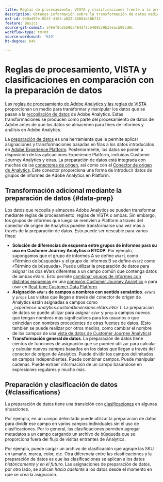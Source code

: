 ```yaml
---
title: Reglas de procesamiento, VISTA y clasificaciones frente a la preparación de datos para el conector de origen de Analytics
description: Obtenga información sobre la transformación de datos mediante reglas de procesamiento y VISTA en comparación con el uso de la preparación de datos
exl-id: 049ad97e-0b4f-4163-a022-32661e48bf13
feature: Basics
source-git-commit: a49ef8b35b9d5464df2c5409339b33eacb90cd9c
workflow-type: tm+mt
source-wordcount: '619'
ht-degree: 84%

---
```


# Reglas de procesamiento, VISTA y clasificaciones en comparación con la preparación de datos

Las [reglas de procesamiento de Adobe Analytics y las reglas de VISTA](https://experienceleague.adobe.com/docs/analytics/admin/admin-tools/processing-rules/processing-rules-configuration/processing-rule-order.html?lang=es) proporcionan un medio para transformar y manipular los datos que se pasan a la [recopilación de datos](https://experienceleague.adobe.com/docs/analytics/analyze/reports-analytics/reporting-interface/overview-data-collection.html?lang=es) de Adobe Analytics. Estas transformaciones se producen como parte del procesamiento de datos de Adobe antes de que los datos se almacenen para fines de informes y análisis en Adobe Analytics.

La [preparación de datos](https://experienceleague.adobe.com/docs/experience-platform/data-prep/home.html?lang=es) es una herramienta que le permite aplicar asignaciones y transformaciones basadas en filas a los datos introducidos en [Adobe Experience Platform](https://experienceleague.adobe.com/docs/experience-platform.html?lang=es). Posteriormente, los datos se ponen a disposición de las aplicaciones Experience Platform, incluidas Customer Journey Analytics y otras. La preparación de datos está integrada con muchas de las [conectores de origen](https://experienceleague.adobe.com/docs/experience-platform/sources/home.html?lang=es), así como con el [Conector de origen de Analytics](https://experienceleague.adobe.com/docs/experience-platform/sources/ui-tutorials/create/adobe-applications/analytics.html?lang=es). Este conector proporciona una forma de introducir datos de grupos de informes de Adobe Analytics en Platform.

## Transformación adicional mediante la preparación de datos {#data-prep}

Los datos que recopila y almacena Adobe Analytics se pueden transformar mediante reglas de procesamiento, reglas de VISTA o ambas. Sin embargo, los grupos de informes que luego se reenvíen a Platform a través del conector de origen de Analytics pueden transformarse una vez más a través de la preparación de datos. Esto puede ser deseable para varios fines:

* **Solución de diferencias de esquema entre grupos de informes para su uso en Customer Journey Analytics o RTCDP**. Por ejemplo, supongamos que el grupo de informes A se define `eVar1` como «Término de búsqueda» y el grupo de informes B se define `eVar2` como «Término de búsqueda». Puede utilizar la preparación de datos para asignar las dos eVars diferentes a un campo común que contenga datos de ambas eVars. Esto permite [combinar grupos de informes con distintos esquemas](https://experienceleague.adobe.com/docs/analytics-platform/using/cja-usecases/combine-report-suites.html?lang=es) en una [conexión Customer Journey Analytics](/help/connections/overview.md) o para usar en [Real-time Customer Data Platform](https://experienceleague.adobe.com/docs/platform-learn/tutorials/application-services/rtcdp/understanding-the-real-time-customer-data-platform.html?lang=es).
* **Asignación `eVars` de campos a nombres con sentido semántico**. `eVars` y `props` Las visitas que llegan a través del conector de origen de Analytics están asignadas a campos como _\_experience.analytics.customDimensions.eVars.eVar 1_. La preparación de datos se puede utilizar para asignar `eVar` y `prop` a campos nuevos que tengan nombres más significativos para los usuarios o que coincidan con nombres procedentes de otras fuentes de datos. (Esto también se puede realizar por otros medios, como cambiar el nombre de los campos de una [vista de datos de Customer Journey Analytics](/help/data-views/create-dataview.md)).
* **Transformación general de datos**. La preparación de datos tiene cientos de funciones de asignación que se pueden utilizar para calcular y calcular nuevos campos basados en los datos que llegan a través del conector de origen de Analytics. Puede dividir los campos delimitados en campos independientes. Puede combinar campos. Puede manipular cadenas. Puede extraer información de un campo basándose en expresiones regulares y mucho más.

## Preparación y clasificación de datos {#classifications}

La preparación de datos tiene una transición con [clasificaciones](https://experienceleague.adobe.com/docs/analytics/components/classifications/c-classifications.html?lang=es) en algunas situaciones.

Por ejemplo, en un campo delimitado puede utilizar la preparación de datos para dividir ese campo en varios campos individuales sin el uso de clasificaciones. Por lo general, las clasificaciones permiten agregar metadatos a un campo cargando un archivo de búsqueda que se proporciona fuera del flujo de visitas entrantes de Analytics.

Por ejemplo, puede cargar un archivo de clasificación que agrupe las SKU en tamaño, marca, color, etc. Otra diferencia entre las clasificaciones y la preparación de datos es que las clasificaciones se aplican a los datos _históricamente y en el futuro_. Las asignaciones de preparación de datos, por otro lado, se aplican _hacia adelante_ a los datos desde el momento en que se crea la asignación.
